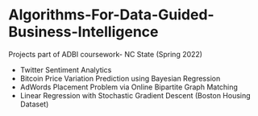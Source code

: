 # Algorithms-For-Data-Guided-Business-Intelligence
Projects part of ADBI coursework- NC State (Spring 2022)
* Twitter Sentiment Analytics
* Bitcoin Price Variation Prediction using Bayesian Regression
* AdWords Placement Problem via Online Bipartite Graph Matching
* Linear Regression with Stochastic Gradient Descent (Boston Housing Dataset)
